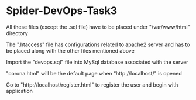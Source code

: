 # Spider-DevOps-Task3

All these files (except the .sql file) have to be placed under "/var/www/html" directory

The ".htaccess" file has configurations related to apache2 server and has to be placed along with the other files mentioned above

Import the "devops.sql" file into MySql database associated with the server

"corona.html" will be the default page when “http://localhost/" is opened

Go to "http://localhost/register.html" to register the user and begin with application

